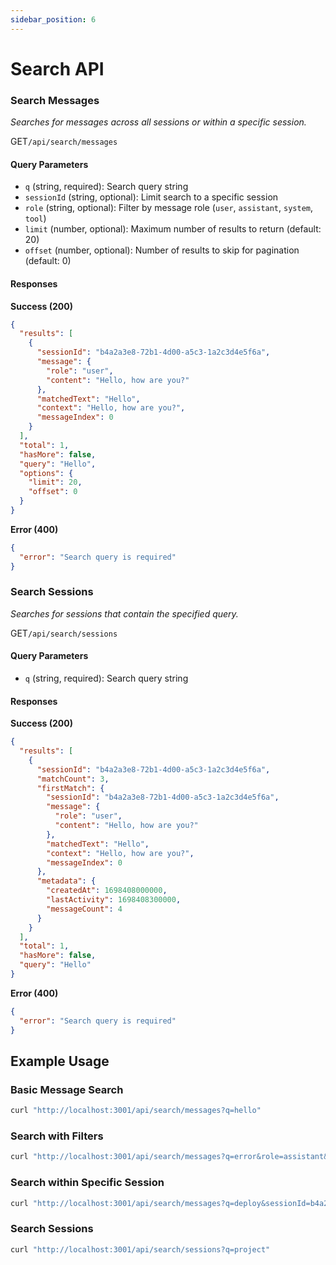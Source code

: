 ```yaml
---
sidebar_position: 6
---
```


# Search API

### Search Messages
*Searches for messages across all sessions or within a specific session.*

<p class="api-endpoint-header"><span class="api-method get">GET</span><code>/api/search/messages</code></p>

#### Query Parameters
- `q` (string, required): Search query string
- `sessionId` (string, optional): Limit search to a specific session
- `role` (string, optional): Filter by message role (`user`, `assistant`, `system`, `tool`)
- `limit` (number, optional): Maximum number of results to return (default: 20)
- `offset` (number, optional): Number of results to skip for pagination (default: 0)

#### Responses

**Success (200)**
```json
{
  "results": [
    {
      "sessionId": "b4a2a3e8-72b1-4d00-a5c3-1a2c3d4e5f6a",
      "message": {
        "role": "user",
        "content": "Hello, how are you?"
      },
      "matchedText": "Hello",
      "context": "Hello, how are you?",
      "messageIndex": 0
    }
  ],
  "total": 1,
  "hasMore": false,
  "query": "Hello",
  "options": {
    "limit": 20,
    "offset": 0
  }
}
```

**Error (400)**
```json
{
  "error": "Search query is required"
}
```

### Search Sessions
*Searches for sessions that contain the specified query.*

<p class="api-endpoint-header"><span class="api-method get">GET</span><code>/api/search/sessions</code></p>

#### Query Parameters
- `q` (string, required): Search query string

#### Responses

**Success (200)**
```json
{
  "results": [
    {
      "sessionId": "b4a2a3e8-72b1-4d00-a5c3-1a2c3d4e5f6a",
      "matchCount": 3,
      "firstMatch": {
        "sessionId": "b4a2a3e8-72b1-4d00-a5c3-1a2c3d4e5f6a",
        "message": {
          "role": "user",
          "content": "Hello, how are you?"
        },
        "matchedText": "Hello",
        "context": "Hello, how are you?",
        "messageIndex": 0
      },
      "metadata": {
        "createdAt": 1698408000000,
        "lastActivity": 1698408300000,
        "messageCount": 4
      }
    }
  ],
  "total": 1,
  "hasMore": false,
  "query": "Hello"
}
```

**Error (400)**
```json
{
  "error": "Search query is required"
}
```

## Example Usage

### Basic Message Search
```bash
curl "http://localhost:3001/api/search/messages?q=hello"
```

### Search with Filters
```bash
curl "http://localhost:3001/api/search/messages?q=error&role=assistant&limit=10"
```

### Search within Specific Session
```bash
curl "http://localhost:3001/api/search/messages?q=deploy&sessionId=b4a2a3e8-72b1-4d00-a5c3-1a2c3d4e5f6a"
```

### Search Sessions
```bash
curl "http://localhost:3001/api/search/sessions?q=project"
```